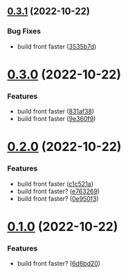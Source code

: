 ## [0.3.1](https://github.com/aldor007/mkaciuba/compare/photos-0.3.0...photos-0.3.1) (2022-10-22)


### Bug Fixes

* build front faster ([3535b7d](https://github.com/aldor007/mkaciuba/commit/3535b7d32db22bb2b18ed53f74d9e9de10d5a472))

# [0.3.0](https://github.com/aldor007/mkaciuba/compare/photos-0.2.0...photos-0.3.0) (2022-10-22)


### Features

* build front faster ([831af38](https://github.com/aldor007/mkaciuba/commit/831af3859a28352378c8b8976a7bc13bc49842a1))
* build front faster ([9e360f9](https://github.com/aldor007/mkaciuba/commit/9e360f99d7c1b3ac9b509f4e33310c23294b5bc1))

# [0.2.0](https://github.com/aldor007/mkaciuba/compare/photos-0.1.0...photos-0.2.0) (2022-10-22)


### Features

* build front faster ([c1c521a](https://github.com/aldor007/mkaciuba/commit/c1c521a26126a888eecc6dddbeec9e1d96410db5))
* build front faster? ([e763269](https://github.com/aldor007/mkaciuba/commit/e76326972f0aec09dda95d10e459f03d02af55b0))
* build front faster? ([0e950f3](https://github.com/aldor007/mkaciuba/commit/0e950f3bb03eb436ca81a45425f0fc42b1d133ff))

# [0.1.0](https://github.com/aldor007/mkaciuba/compare/photos-0.0.95...photos-0.1.0) (2022-10-22)


### Features

* build front faster? ([6d6bd20](https://github.com/aldor007/mkaciuba/commit/6d6bd20ef9b8365b4607f9748419ad61e202d9cb))

